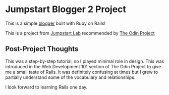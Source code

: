# Jumpstart Blogger 2 Project

This is a simple [blogger](https://en.wikipedia.org/wiki/Hangman_(game)) built with Ruby on Rails!

This is a project from [Jumpstart Lab](http://tutorials.jumpstartlab.com/projects/blogger.html) recommended by [The Odin Project](https://www.theodinproject.com/courses/web-development-101/lessons/ruby-on-rails)

## Post-Project Thoughts

This was a step-by-step tutorial, so I played minimal role in design. This was introduced in the Web Development 101 section of The Odin Project to give me a small taste of Rails. It was definitely confusing at times but I grew to partially understand some of the vocabulary and relationships.

I look forward to learning Rails one day.
